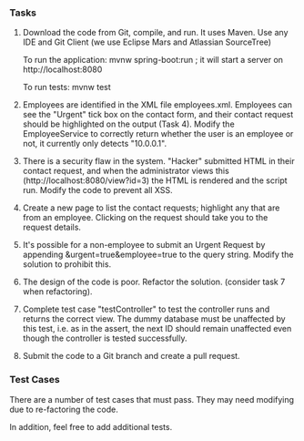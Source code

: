 ### Tasks

1. Download the code from Git, compile, and run.  It uses Maven.  Use any IDE and Git Client (we use Eclipse Mars and Atlassian SourceTree)

    To run the application: mvnw spring-boot:run ; it will start a server on http://localhost:8080

    To run tests: mvnw test

2. Employees are identified in the XML file employees.xml.  Employees can see the "Urgent" tick box on the contact form, and their contact request should be highlighted on the output (Task 4).  Modify the EmployeeService to correctly return whether the user is an employee or not, it currently only detects "10.0.0.1".

3. There is a security flaw in the system.  "Hacker" submitted HTML in their contact request, and when the administrator views this (http://localhost:8080/view?id=3) the HTML is rendered and the script run.  Modify the code to prevent all XSS.

4. Create a new page to list the contact requests; highlight any that are from an employee.  Clicking on the request should take you to the request details.

5. It's possible for a non-employee to submit an Urgent Request by appending &urgent=true&employee=true to the query string.  Modify the solution to prohibit this.

6. The design of the code is poor.  Refactor the solution.  (consider task 7 when refactoring).

7. Complete test case "testController" to test the controller runs and returns the correct view.  The dummy database must be unaffected by this test, i.e. as in the assert, the next ID should remain unaffected even though the controller is tested successfully.

8. Submit the code to a Git branch and create a pull request.

### Test Cases

There are a number of test cases that must pass.  They may need modifying due to re-factoring the code.

In addition, feel free to add additional tests.
